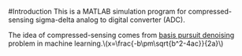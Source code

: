 <script type="text/javascript" src="http://cdn.mathjax.org/mathjax/latest/MathJax.js?config=default"></script>
#Introduction
This is a MATLAB simulation program for compressed-sensing sigma-delta analog to digital converter (ADC).

The idea of compressed-sensing comes from [basis pursuit denoising](https://en.wikipedia.org/wiki/Basis_pursuit_denoising) problem in machine learning.\\(x=\frac{-b\pm\sqrt{b^2-4ac}}{2a}\\)
